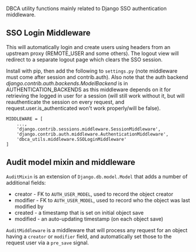 DBCA utility functions mainly related to Django SSO authentication middleware.

## SSO Login Middleware

This will automatically login and create users using headers from an upstream proxy (REMOTE_USER and some others).
The logout view will redirect to a separate logout page which clears the SSO session.

Install with pip, then add the following to ``settings.py`` (note middleware must come after session and contrib.auth).
Also note that the auth backend *django.contrib.auth.backends.ModelBackend* is in AUTHENTICATION_BACKENDS as this middleware
depends on it for retrieving the logged in user for a session (will still work without it, but will reauthenticate the session
on every request, and request.user.is_authenticated won't work properly/will be false).

```
MIDDLEWARE = [
    ...,
    'django.contrib.sessions.middleware.SessionMiddleware',
    'django.contrib.auth.middleware.AuthenticationMiddleware',
    'dbca_utils.middleware.SSOLoginMiddleware'
]
```

## Audit model mixin and middleware

``AuditMixin`` is an extension of ``Django.db.model.Model`` that adds a
number of additional fields:

 * creator - FK to ``AUTH_USER_MODEL``, used to record the object creator
 * modifier - FK to ``AUTH_USER_MODEL``, used to record who the object was last modified by
 * created - a timestamp that is set on initial object save
 * modified - an auto-updating timestamp (on each object save)

``AuditMiddleware`` is a middleware that will process any request for an
object having a ``creator`` or ``modifier`` field, and automatically set those
to the request user via a ``pre_save`` signal.
